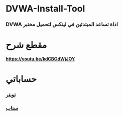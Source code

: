 # DVWA-Install-Tool
### DVWA اداة تساعد المبتدئين في لينكس لتحميل مختبر 

# مقطع شرح
**https://youtu.be/kdCBOdWjJOY**

# حساباتي
### **<a href="https://twitter.com/F14Commander">تويتر</a>**
### **<a href="https://snapchat.com/add/sulimanxx1">سناب</a>**
